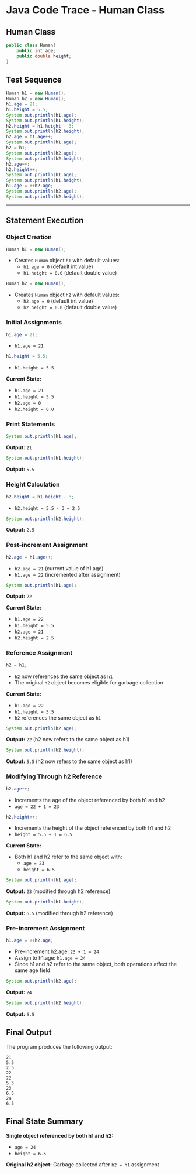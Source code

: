 # Java Code Trace - Human Class

## Human Class

```java
public class Human{
    public int age;
    public double height;
}
```

## Test Sequence

```java
Human h1 = new Human();
Human h2 = new Human();
h1.age = 21;
h1.height = 5.5;
System.out.println(h1.age);
System.out.println(h1.height);
h2.height = h1.height - 3;
System.out.println(h2.height);
h2.age = h1.age++;
System.out.println(h1.age);
h2 = h1;
System.out.println(h2.age);
System.out.println(h2.height);
h2.age++;
h2.height++;
System.out.println(h1.age);
System.out.println(h1.height);
h1.age = ++h2.age;
System.out.println(h2.age);
System.out.println(h2.height);
```

---

## **Statement Execution**

### Object Creation

```java
Human h1 = new Human();
```
- Creates `Human` object `h1` with default values:
  - `h1.age = 0` (default int value)
  - `h1.height = 0.0` (default double value)

```java
Human h2 = new Human();
```
- Creates `Human` object `h2` with default values:
  - `h2.age = 0` (default int value)
  - `h2.height = 0.0` (default double value)

### Initial Assignments

```java
h1.age = 21;
```
- `h1.age = 21`

```java
h1.height = 5.5;
```
- `h1.height = 5.5`

**Current State:**
- `h1.age = 21`
- `h1.height = 5.5`
- `h2.age = 0`
- `h2.height = 0.0`

### Print Statements

```java
System.out.println(h1.age);
```
**Output:** `21`

```java
System.out.println(h1.height);
```
**Output:** `5.5`

### Height Calculation

```java
h2.height = h1.height - 3;
```
- `h2.height = 5.5 - 3 = 2.5`

```java
System.out.println(h2.height);
```
**Output:** `2.5`

### Post-increment Assignment

```java
h2.age = h1.age++;
```
- `h2.age = 21` (current value of h1.age)
- `h1.age = 22` (incremented after assignment)

```java
System.out.println(h1.age);
```
**Output:** `22`

**Current State:**
- `h1.age = 22`
- `h1.height = 5.5`
- `h2.age = 21`
- `h2.height = 2.5`

### Reference Assignment

```java
h2 = h1;
```
- `h2` now references the same object as `h1`
- The original `h2` object becomes eligible for garbage collection

**Current State:**
- `h1.age = 22`
- `h1.height = 5.5`
- `h2` references the same object as `h1`

```java
System.out.println(h2.age);
```
**Output:** `22` (h2 now refers to the same object as h1)

```java
System.out.println(h2.height);
```
**Output:** `5.5` (h2 now refers to the same object as h1)

### Modifying Through h2 Reference

```java
h2.age++;
```
- Increments the age of the object referenced by both h1 and h2
- `age = 22 + 1 = 23`

```java
h2.height++;
```
- Increments the height of the object referenced by both h1 and h2
- `height = 5.5 + 1 = 6.5`

**Current State:**
- Both h1 and h2 refer to the same object with:
  - `age = 23`
  - `height = 6.5`

```java
System.out.println(h1.age);
```
**Output:** `23` (modified through h2 reference)

```java
System.out.println(h1.height);
```
**Output:** `6.5` (modified through h2 reference)

### Pre-increment Assignment

```java
h1.age = ++h2.age;
```
- Pre-increment h2.age: `23 + 1 = 24`
- Assign to h1.age: `h1.age = 24`
- Since h1 and h2 refer to the same object, both operations affect the same age field

```java
System.out.println(h2.age);
```
**Output:** `24`

```java
System.out.println(h2.height);
```
**Output:** `6.5`

## Final Output
The program produces the following output:
```
21
5.5
2.5
22
22
5.5
23
6.5
24
6.5
```

## Final State Summary
**Single object referenced by both h1 and h2:**
- `age = 24`
- `height = 6.5`

**Original h2 object:** Garbage collected after `h2 = h1` assignment